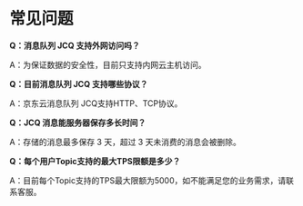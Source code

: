 # 常见问题
**Q：消息队列 JCQ 支持外网访问吗？**

A：为保证数据的安全性，目前只支持内网云主机访问。

**Q：目前消息队列 JCQ 支持哪些协议？**

A：京东云消息队列 JCQ支持HTTP、TCP协议。

**Q：JCQ 消息能服务器保存多长时间？**

A：存储的消息最多保存 3 天，超过 3 天未消费的消息会被删除。

**Q：每个用户Topic支持的最大TPS限额是多少？**

A：目前每个Topic支持的TPS最大限额为5000，如不能满足您的业务需求，请联系客服。
